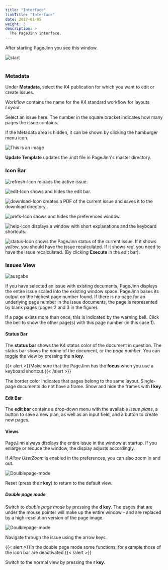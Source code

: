 ```yaml
---
title: "Interface"
linkTitle: "Interface"
date: 2017-01-05
weight: 3
description: >
  The PageJinn interface.
---
```

After starting PageJinn you see this window.


![start](/images/start_e.png)
</br></br>

### Metadata
Under **Metadata**, select the K4 publication for which you want to edit or create issues.

Workflow contains the name for the K4 standard workflow for layouts *Layout*. 

Select an issue here. The number in the square bracket indicates how many pages the issue contains.

If the Metadata area is hidden, it can be shown by clicking the hamburger menu icon.

![This is an image](/images/auswahl.png)


**Update Template** updates the .indt file in PageJinn's master directory.

### Icon Bar

![refresh-Icon](/images/refresh-icon.png) reloads the active issue.

![edit-Icon](/images/edit-icon.png) shows and hides the edit bar.

![download-Icon](/images/download-icon.png) creates a PDF of the current issue and saves it to the download directory..

![prefs-Icon](/images/prefs-icon.png) shows and hides the preferences window.

![help-Icon](/images/help-icon.png) displays a window with short explanations and the keyboard shortcuts.

![status-Icon](/images/status-icon.png) shows the PageJinn status of the current issue. If it shows *yellow*, you should have the issue recalculated. If it shows *red*, you need to have the issue recalculated. (By clicking **Execute** in the edit bar).


### Issues View

![ausgabe](/images/ausgabe.png) 

If you have selected an issue with existing documents, PageJinn displays the entire issue scaled into the existing window space. PageJinn bases its output on the highest page number found. If there is no page for an underlying page number in the issue documents, the page is represented by blank pages (pages 2 and 3 in the figure).

If a page exists more than once, this is indicated by the warning bell. Click the bell to show the other page(s) with this page number (in this case 1).

#### Status Bar
The **status bar** shows the K4 status color of the document in question. The status bar shows the *name* of the document, or the *page number*. You can toggle the view by pressing the **n key**.

{{< alert >}}Make sure that the PageJinn has the **focus** when you use a keyboard shortcut.{{< /alert >}}

The border color indicates that pages belong to the same layout. Single-page documents do not have a frame. Show and hide the frames with **l key**.


#### Edit Bar
The **edit bar** contains a drop-down menu with the available *issue plans*, a button to save a new plan, as well as an input field, and a button to create new pages.

#### Views
PageJinn always displays the entire issue in the window at startup. If you enlarge or reduce the window, the display adjusts accordingly.

If *Allow UserZoom* is enabled in the preferences, you can also zoom in and out.

![Doulblepage-mode](/images/zoom.png) 


Reset (press the **r key**) to return to the default view.


##### Double page mode
Switch to *double page mode* by pressing the **d key**.
The pages that are under the mouse pointer will make up the entire window - and are replaced by a high-resolution version of the page image.

![Doulblepage-mode](/images/Doulblepage-mode.png) 




Navigate through the issue using the arrow keys.

{{< alert >}}In the double page mode some functions, for example those of the icon bar are deactivated.{{< /alert >}}

Switch to the normal view by pressing the **r key**.




